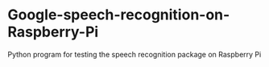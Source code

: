 # Google-speech-recognition-on-Raspberry-Pi
Python program for testing the speech recognition package on Raspberry Pi
